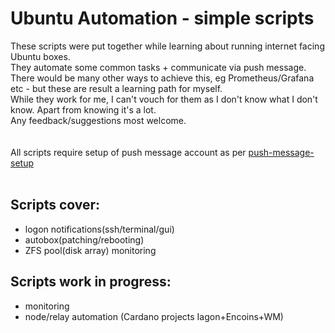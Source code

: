 # Ubuntu Automation - simple scripts<br>
These scripts were put together while learning about running internet facing Ubuntu boxes.<br>
They automate some common tasks + communicate via push message.<br>
There would be many other ways to achieve this, eg Prometheus/Grafana etc - but these are result a learning path for myself.<br>
While they work for me, I can't vouch for them as I don't know what I don't know. Apart from knowing it's a lot.<br>
Any feedback/suggestions most welcome.<br><br>
<br>
All scripts require setup of push message account as per [push-message-setup](https://github.com/bnchk/UbuntuAutomation/tree/main/push-message-setup) <br>
<br>
## Scripts cover:<br>
* logon notifications(ssh/terminal/gui)<br>
* autobox(patching/rebooting)<br>
* ZFS pool(disk array) monitoring
## Scripts work in progress:<br>
* monitoring<br>
* node/relay automation (Cardano projects Iagon+Encoins+WM)<br>

